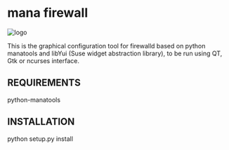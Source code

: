 # mana firewall #

![logo](https://avatars3.githubusercontent.com/u/19332721?v=3&s=200 "Python ManaTools")

This is the graphical configuration tool for firewalld based
on python manatools and libYui (Suse widget abstraction library),
to be run using QT, Gtk or ncurses interface.

## REQUIREMENTS
python-manatools

## INSTALLATION
python setup.py install
